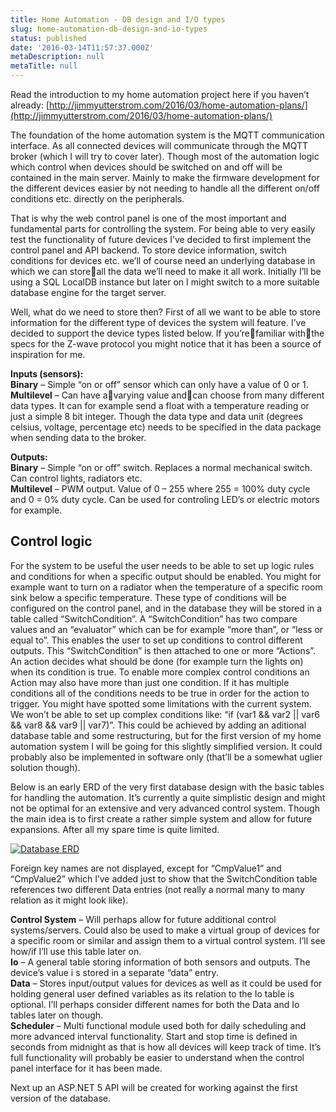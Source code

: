 ```yaml
---
title: Home Automation - DB design and I/O types
slug: home-automation-db-design-and-io-types
status: published
date: '2016-03-14T11:57:37.000Z'
metaDescription: null
metaTitle: null
---
```


Read the introduction to my home automation project here if you haven’t already: [http://jimmyutterstrom.com/2016/03/home-automation-plans/](http://jimmyutterstrom.com/2016/03/home-automation-plans/)

The foundation of the home automation system is the MQTT communication interface. As all connected devices will communicate through the MQTT broker (which I will try to cover later). Though most of the automation logic which control when devices should be switched on and off will be contained in the main server. Mainly to make the firmware development for the different devices easier by not needing to handle all the different on/off conditions etc. directly on the peripherals.

That is why the web control panel is one of the most important and fundamental parts for controlling the system. For being able to very easily test the functionality of future devices I’ve decided to first implement the control panel and API backend. To store device information, switch conditions for devices etc. we’ll of course need an underlying database in which we can storeall the data we’ll need to make it all work. Initially I’ll be using a SQL LocalDB instance but later on I might switch to a more suitable database engine for the target server.

Well, what do we need to store then? First of all we want to be able to store information for the different type of devices the system will feature. I’ve decided to support the device types listed below. If you’refamiliar withthe specs for the Z-wave protocol you might notice that it has been a source of inspiration for me.

**Inputs (sensors):**  
**Binary** – Simple “on or off” sensor which can only have a value of 0 or 1.  
**Multilevel** – Can have avarying value andcan choose from many different data types. It can for example send a float with a temperature reading or just a simple 8 bit integer. Though the data type and data unit (degrees celsius, voltage, percentage etc) needs to be specified in the data package when sending data to the broker.

**Outputs:**  
**Binary** – Simple “on or off” switch. Replaces a normal mechanical switch. Can control lights, radiators etc.  
**Multilevel** – PWM output. Value of 0 – 255 where 255 = 100% duty cycle and 0 = 0% duty cycle. Can be used for controling LED’s or electric motors for example.

## Control logic

For the system to be useful the user needs to be able to set up logic rules and conditions for when a specific output should be enabled. You might for example want to turn on a radiator when the temperature of a specific room sink below a specific temperature. These type of conditions will be configured on the control panel, and in the database they will be stored in a table called “SwitchCondition”. A “SwitchCondition” has two compare values and an “evaluator” which can be for example “more than”, or “less or equal to”. This enables the user to set up conditions to control different outputs. This “SwitchCondition” is then attached to one or more “Actions”. An action decides what should be done (for example turn the lights on) when its condition is true. To enable more complex control conditions an Action may also have more than just one condition. If it has multiple conditions all of the conditions needs to be true in order for the action to trigger. You might have spotted some limitations with the current system. We won’t be able to set up complex conditions like: “if (var1 && var2 || var6 && var8 && var9 || var7)”. This could be achieved by adding an aditional database table and some restructuring, but for the first version of my home automation system I will be going for this slightly simplified version. It could probably also be implemented in software only (that’ll be a somewhat uglier solution though).

Below is an early ERD of the very first database design with the basic tables for handling the automation. It’s currently a quite simplistic design and might not be optimal for an extensive and very advanced control system. Though the main idea is to first create a rather simple system and allow for future expansions. After all my spare time is quite limited.

[![Database ERD](https://di2hdke024x80.cloudfront.net/images/AutomationERD001.png)](https://di2hdke024x80.cloudfront.net/images/AutomationERD1.png)

Foreign key names are not displayed, except for “CmpValue1” and “CmpValue2” which I’ve added just to show that the SwitchCondition table references two different Data entries (not really a normal many to many relation as it might look like).

**Control System** – Will perhaps allow for future additional control systems/servers. Could also be used to make a virtual group of devices for a specific room or similar and assign them to a virtual control system. I’ll see how/if I’ll use this table later on.  
**Io** – A general table storing information of both sensors and outputs. The device’s value i s stored in a separate “data” entry.  
**Data** – Stores input/output values for devices as well as it could be used for holding general user defined variables as its relation to the Io table is optional. I’ll perhaps consider different names for both the Data and Io tables later on though.  
**Scheduler** – Multi functional module used both for daily scheduling and more advanced interval functionality. Start and stop time is defined in seconds from midnight as that is how all devices will keep track of time. It’s full functionality will probably be easier to understand when the control panel interface for it has been made.

Next up an ASP.NET 5 API will be created for working against the first version of the database.
